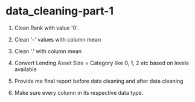 # data_cleaning-part-1
1. Clean Rank with value  '0'. 

2. Clean '-' values with column mean

3. Clean '.' with column mean

4. Convert Lending Asset Size = Category like 0, 1, 2 etc based on levels available

5. Provide me final report before data cleaning and after data cleaning

6. Make sure every column in its respective data type.
